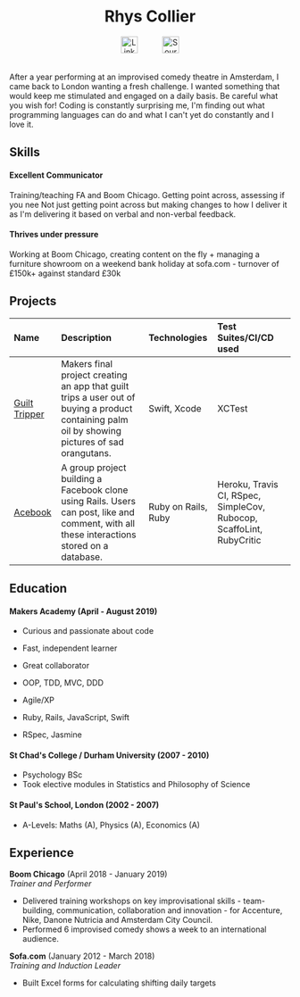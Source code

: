 <h1 align=center> Rhys Collier </h1>

<div align=center><a href=https://www.linkedin.com/in/rhys-collier-07309623/>
<img src="https://cdn1.iconfinder.com/data/icons/logotypes/32/square-linkedin-512.png" alt="LinkedIn" hspace="20" height="30"></a>
<a href=https://sourcerer.io/rhysco8/>
<img src="https://sourcerer.io/icons/logo-sharing.svg" alt="Sourcerer" height="30" hspace="20"></a><br><br></div>

After a year performing at an improvised comedy theatre in Amsterdam, I came back to London wanting a fresh challenge. I wanted something that would keep me stimulated and engaged on a daily basis. Be careful what you wish for! Coding is constantly surprising me, I'm finding out what programming languages can do and what I can't yet do constantly and I love it.

## Skills

#### Excellent Communicator

Training/teaching FA and Boom Chicago. Getting point across, assessing if you nee Not just getting point across but making changes to how I deliver it as I'm delivering it based on verbal and non-verbal feedback.

#### Thrives under pressure

Working at Boom Chicago, creating content on the fly + managing a furniture showroom on a weekend bank holiday at sofa.com - turnover of £150k+ against standard £30k

## Projects

| Name     | Description    | Technologies | Test Suites/CI/CD used |
| :------- | :------------- | :----------- | :--------------------- |
| [Guilt Tripper](https://github.com/rachjgriff/greenpeas-uk) | Makers final project creating an app that guilt trips a user out of buying a product containing palm oil by showing pictures of sad orangutans. | Swift, Xcode | XCTest |
| [Acebook](https://github.com/bengscott2/acebook-livewire)  | A group project building a Facebook clone using Rails. Users can post, like and comment, with all these interactions stored on a database. | Ruby on Rails, Ruby | Heroku, Travis CI, RSpec, SimpleCov, Rubocop, ScaffoLint, RubyCritic |


## Education

#### Makers Academy (April - August 2019)

- Curious and passionate about code
- Fast, independent learner
- Great collaborator

- OOP, TDD, MVC, DDD
- Agile/XP
- Ruby, Rails, JavaScript, Swift
- RSpec, Jasmine

#### St Chad's College / Durham University (2007 - 2010)

- Psychology BSc
- Took elective modules in Statistics and Philosophy of Science

#### St Paul's School, London (2002 - 2007)

- A-Levels: Maths (A), Physics (A), Economics (A)

## Experience

**Boom Chicago** (April 2018 - January 2019)    
*Trainer and Performer*
- Delivered training workshops on key improvisational skills - team-building, communication, collaboration and innovation - for Accenture, Nike, Danone Nutricia and Amsterdam City Council.
- Performed 6 improvised comedy shows a week to an international audience.

**Sofa.com** (January 2012 - March 2018)   
*Training and Induction Leader*
- Built Excel forms for calculating shifting daily targets
